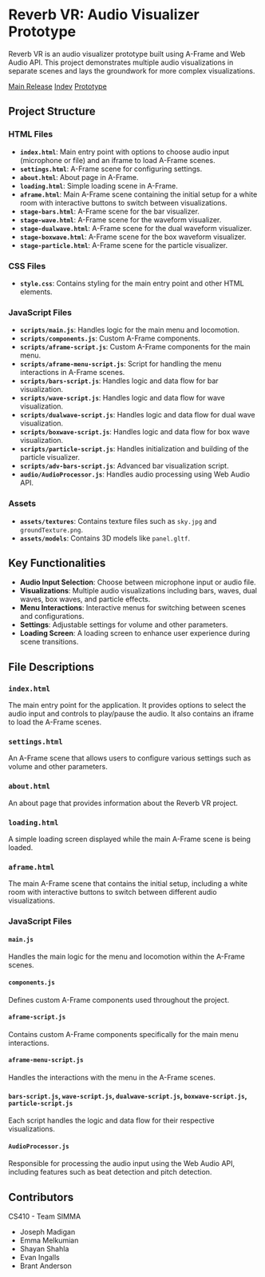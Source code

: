 # Reverb VR: Audio Visualizer Prototype

Reverb VR is an audio visualizer prototype built using A-Frame and Web Audio API. This project demonstrates multiple audio visualizations in separate scenes and lays the groundwork for more complex visualizations.

[Main Release](https://reverb-xr.vercel.app/)
[Indev](https://reverb-xr-indev.vercel.app/)
[Prototype](https://reverb-proto.vercel.app/)

## Project Structure

### HTML Files

- **`index.html`**: Main entry point with options to choose audio input (microphone or file) and an iframe to load A-Frame scenes.
- **`settings.html`**: A-Frame scene for configuring settings.
- **`about.html`**: About page in A-Frame.
- **`loading.html`**: Simple loading scene in A-Frame.
- **`aframe.html`**: Main A-Frame scene containing the initial setup for a white room with interactive buttons to switch between visualizations.
- **`stage-bars.html`**: A-Frame scene for the bar visualizer.
- **`stage-wave.html`**: A-Frame scene for the waveform visualizer.
- **`stage-dualwave.html`**: A-Frame scene for the dual waveform visualizer.
- **`stage-boxwave.html`**: A-Frame scene for the box waveform visualizer.
- **`stage-particle.html`**: A-Frame scene for the particle visualizer.

### CSS Files

- **`style.css`**: Contains styling for the main entry point and other HTML elements.

### JavaScript Files

- **`scripts/main.js`**: Handles logic for the main menu and locomotion.
- **`scripts/components.js`**: Custom A-Frame components.
- **`scripts/aframe-script.js`**: Custom A-Frame components for the main menu.
- **`scripts/aframe-menu-script.js`**: Script for handling the menu interactions in A-Frame scenes.
- **`scripts/bars-script.js`**: Handles logic and data flow for bar visualization.
- **`scripts/wave-script.js`**: Handles logic and data flow for wave visualization.
- **`scripts/dualwave-script.js`**: Handles logic and data flow for dual wave visualization.
- **`scripts/boxwave-script.js`**: Handles logic and data flow for box wave visualization.
- **`scripts/particle-script.js`**: Handles initialization and building of the particle visualizer.
- **`scripts/adv-bars-script.js`**: Advanced bar visualization script.
- **`audio/AudioProcessor.js`**: Handles audio processing using Web Audio API.

### Assets

- **`assets/textures`**: Contains texture files such as `sky.jpg` and `groundTexture.png`.
- **`assets/models`**: Contains 3D models like `panel.gltf`.

## Key Functionalities

- **Audio Input Selection**: Choose between microphone input or audio file.
- **Visualizations**: Multiple audio visualizations including bars, waves, dual waves, box waves, and particle effects.
- **Menu Interactions**: Interactive menus for switching between scenes and configurations.
- **Settings**: Adjustable settings for volume and other parameters.
- **Loading Screen**: A loading screen to enhance user experience during scene transitions.

## File Descriptions

### `index.html`

The main entry point for the application. It provides options to select the audio input and controls to play/pause the audio. It also contains an iframe to load the A-Frame scenes.

### `settings.html`

An A-Frame scene that allows users to configure various settings such as volume and other parameters.

### `about.html`

An about page that provides information about the Reverb VR project.

### `loading.html`

A simple loading screen displayed while the main A-Frame scene is being loaded.

### `aframe.html`

The main A-Frame scene that contains the initial setup, including a white room with interactive buttons to switch between different audio visualizations.

### JavaScript Files

#### `main.js`

Handles the main logic for the menu and locomotion within the A-Frame scenes.

#### `components.js`

Defines custom A-Frame components used throughout the project.

#### `aframe-script.js`

Contains custom A-Frame components specifically for the main menu interactions.

#### `aframe-menu-script.js`

Handles the interactions with the menu in the A-Frame scenes.

#### `bars-script.js`, `wave-script.js`, `dualwave-script.js`, `boxwave-script.js`, `particle-script.js`

Each script handles the logic and data flow for their respective visualizations.

#### `AudioProcessor.js`

Responsible for processing the audio input using the Web Audio API, including features such as beat detection and pitch detection.

## Contributors

CS410 - Team SIMMA
- Joseph Madigan
- Emma Melkumian
- Shayan Shahla
- Evan Ingalls
- Brant Anderson
